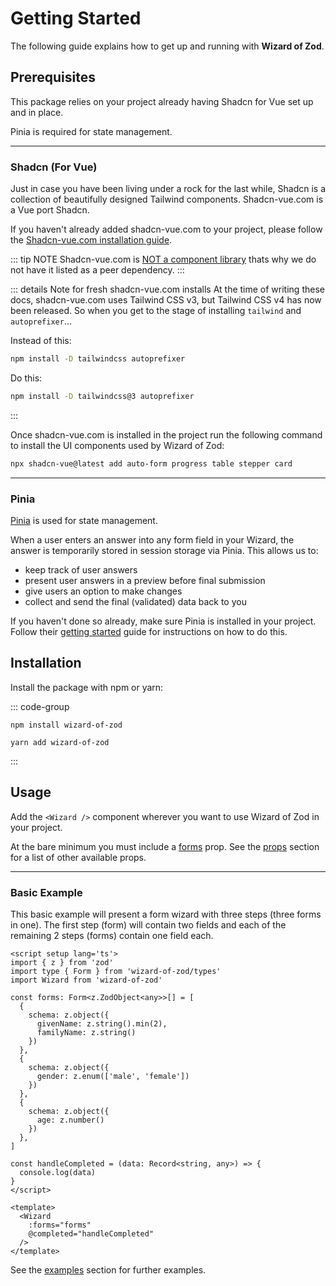 # Getting Started

The following guide explains how to get up and running with **Wizard of Zod**.

## Prerequisites

This package relies on your project already having Shadcn for Vue set up and in place.

Pinia is required for state management.

---

### Shadcn (For Vue)

Just in case you have been living under a rock for the last while, Shadcn is a collection of beautifully designed Tailwind components. Shadcn-vue.com is a Vue port Shadcn.

If you haven't already added shadcn-vue.com to your project, please follow the [Shadcn-vue.com installation guide](https://www.shadcn-vue.com/docs/installation.html).

::: tip NOTE
Shadcn-vue.com is [NOT a component library](https://www.shadcn-vue.com/docs/introduction.html) thats why we do not have it listed as a peer dependency.
:::

::: details Note for fresh shadcn-vue.com installs
At the time of writing these docs, shadcn-vue.com uses Tailwind CSS v3, but Tailwind CSS v4 has now been released. So when you get to the stage of installing `tailwind` and `autoprefixer`...

Instead of this:

```sh
npm install -D tailwindcss autoprefixer
```

Do this:

```sh
npm install -D tailwindcss@3 autoprefixer
```
:::

Once shadcn-vue.com is installed in the project run the following command to install the UI components used by Wizard of Zod:

```sh
npx shadcn-vue@latest add auto-form progress table stepper card
```

---

### Pinia

[Pinia](https://pinia.vuejs.org/) is used for state management. 

When a user enters an answer into any form field in your Wizard, the answer is temporarily stored in session storage via Pinia. This allows us to:

* keep track of user answers
* present user answers in a preview before final submission
* give users an option to make changes
* collect and send the final (validated) data back to you

If you haven't done so already, make sure Pinia is installed in your project. Follow their [getting started](https://pinia.vuejs.org/getting-started.html) guide for instructions on how to do this.

## Installation

Install the package with npm or yarn:

::: code-group

```shell [npm]
npm install wizard-of-zod
```

```shell [yarn]
yarn add wizard-of-zod
```
:::

## Usage

Add the `<Wizard />` component wherever you want to use Wizard of Zod in your project.

At the bare minimum you must include a [forms](../api/props.html#forms) prop. See the [props](../api/props.html) section for a list of other available props.

---

### Basic Example

This basic example will present a form wizard with three steps (three forms in one). The first step (form) will contain two fields and each of the remaining 2 steps (forms) contain one field each.

```vue
<script setup lang='ts'>
import { z } from 'zod'
import type { Form } from 'wizard-of-zod/types'
import Wizard from 'wizard-of-zod'

const forms: Form<z.ZodObject<any>>[] = [
  {
    schema: z.object({
      givenName: z.string().min(2),
      familyName: z.string()
    })
  },
  {
    schema: z.object({
      gender: z.enum(['male', 'female'])
    })
  },
  {
    schema: z.object({
      age: z.number()
    })
  },
]

const handleCompleted = (data: Record<string, any>) => {
  console.log(data)
}
</script>

<template>
  <Wizard
    :forms="forms"
    @completed="handleCompleted"
  />
</template>
```

See the [examples](examples) section for further examples.